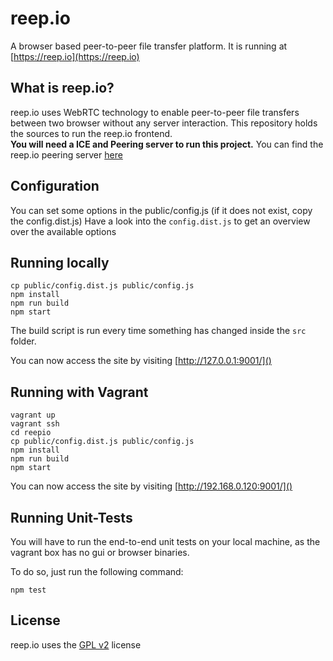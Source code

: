 reep.io
=======
A browser based peer-to-peer file transfer platform. It is running at [https://reep.io](https://reep.io)

What is reep.io?
---
reep.io uses WebRTC technology to enable peer-to-peer file transfers between two browser without any server interaction. 
This repository holds the sources to run the reep.io frontend.  
**You will need a ICE and Peering server to run this project.** You can find the reep.io peering server [here](https://github.com/KodeKraftwerk/reepio-peering-server)

Configuration
---
You can set some options in the public/config.js (if it does not exist, copy the config.dist.js)
Have a look into the `config.dist.js` to get an overview over the available options

Running locally
---
	cp public/config.dist.js public/config.js
	npm install
	npm run build
	npm start

The build script is run every time something has changed inside the `src` folder.

You can now access the site by visiting [http://127.0.0.1:9001/]()

Running with Vagrant
---
	vagrant up
	vagrant ssh 
	cd reepio
	cp public/config.dist.js public/config.js
	npm install
	npm run build
	npm start

You can now access the site by visiting [http://192.168.0.120:9001/]()

Running Unit-Tests
---
You will have to run the end-to-end unit tests on your local machine, as the vagrant box has no gui or browser binaries.

To do so, just run the following command:

	npm test


License
---
reep.io uses the [GPL v2](http://www.gnu.org/licenses/gpl-2.0.html) license  
